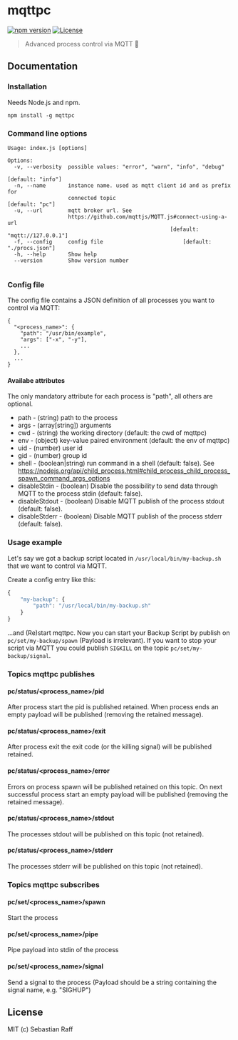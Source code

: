 # mqttpc

[![npm version](https://badge.fury.io/js/mqttpc.svg)](https://badge.fury.io/js/mqttpc) 
[![License][mit-badge]][mit-url]

> Advanced process control via MQTT :satellite:


## Documentation

### Installation

Needs Node.js and npm.

````npm install -g mqttpc````

### Command line options

```
Usage: index.js [options]

Options:
  -v, --verbosity  possible values: "error", "warn", "info", "debug"
                                                               [default: "info"]
  -n, --name       instance name. used as mqtt client id and as prefix for
                   connected topic                               [default: "pc"]
  -u, --url        mqtt broker url. See
                   https://github.com/mqttjs/MQTT.js#connect-using-a-url
                                                   [default: "mqtt://127.0.0.1"]
  -f, --config     config file                         [default: "./procs.json"]
  -h, --help       Show help                                          
  --version        Show version number
                                                                     
```

### Config file

The config file contains a JSON definition of all processes you want to control via MQTT:

```
{
  "<process_name>": {
    "path": "/usr/bin/example",
    "args": ["-x", "-y"],
    ...
  },
  ...
}

```


#### Availabe attributes

The only mandatory attribute for each process is "path", all others are optional.

* path - (string) path to the process
* args - (array[string]) arguments
* cwd - (string) the working directory (default: the cwd of mqttpc)
* env - (object) key-value paired environment (default: the env of mqttpc)
* uid - (number) user id
* gid - (number) group id
* shell - (boolean|string) run command in a shell (default: false). See https://nodejs.org/api/child_process.html#child_process_child_process_spawn_command_args_options
* disableStdin - (boolean) Disable the possibility to send data through MQTT to the process stdin (default: false).
* disableStdout - (boolean) Disable MQTT publish of the process stdout (default: false).
* disableStderr - (boolean) Disable MQTT publish of the process stderr (default: false).

### Usage example

Let's say we got a backup script located in ```/usr/local/bin/my-backup.sh``` that we want to control via MQTT.

Create a config entry like this:
```Javascript
{
    "my-backup": {
        "path": "/usr/local/bin/my-backup.sh"
    }
}
```
...and (Re)start mqttpc. Now you can start your Backup Script by publish on ```pc/set/my-backup/spawn``` (Payload is irrelevant).
If you want to stop your script via MQTT you could publish ```SIGKILL``` on the topic ```pc/set/my-backup/signal```.

### Topics mqttpc publishes

#### pc/status/&lt;process_name&gt;/pid

After process start the pid is published retained. When process ends an empty payload will be published (removing the retained message).

#### pc/status/&lt;process_name&gt;/exit

After process exit the exit code (or the killing signal) will be published retained.

#### pc/status/&lt;process_name&gt;/error

Errors on process spawn will be published retained on this topic. On next successful process start an empty payload will be published (removing the retained message).

#### pc/status/&lt;process_name&gt;/stdout

The processes stdout will be published on this topic (not retained).

#### pc/status/&lt;process_name&gt;/stderr

The processes stderr will be published on this topic (not retained).

### Topics mqttpc subscribes 

#### pc/set/&lt;process_name&gt;/spawn

Start the process

#### pc/set/&lt;process_name&gt;/pipe

Pipe payload into stdin of the process

#### pc/set/&lt;process_name&gt;/signal

Send a signal to the process (Payload should be a string containing the signal name, e.g. "SIGHUP")


## License

MIT (c) Sebastian Raff


[mit-badge]: https://img.shields.io/badge/License-MIT-blue.svg?style=flat
[mit-url]: LICENSE